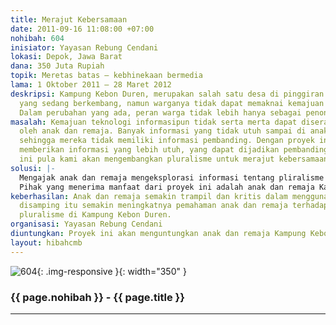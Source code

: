 ```yaml
---
title: Merajut Kebersamaan
date: 2011-09-16 11:08:00 +07:00
nohibah: 604
inisiator: Yayasan Rebung Cendani
lokasi: Depok, Jawa Barat
dana: 350 Juta Rupiah
topik: Meretas batas – kebhinekaan bermedia
lama: 1 Oktober 2011 – 28 Maret 2012
deskripsi: Kampung Kebon Duren, merupakan salah satu desa di pinggiran Kota Depok
  yang sedang berkembang, namun warganya tidak dapat memaknai kemajuan itu sendiri.
  Dalam perubahan yang ada, peran warga tidak lebih hanya sebagai penonton perubahan.
masalah: Kemajuan teknologi informasipun tidak serta merta dapat diserap atau dimanfaatkan
  oleh anak dan remaja. Banyak informasi yang tidak utuh sampai di anak dan remaja,
  sehingga mereka tidak memiliki informasi pembanding. Dengan proyek ini kami akan
  memberikan informasi yang lebih utuh, yang dapat dijadikan pembanding. Lewat proyek
  ini pula kami akan mengembangkan pluralisme untuk merajut kebersamaan.
solusi: |-
  Mengajak anak dan remaja mengeksplorasi informasi tentang pliralisme melalui internet dan menuangkannya kembali dalam catatan-catatan yang dibuat oleh anak melalui web, blog, facebook, dan tweeter (untuk remaja).
  Pihak yang menerima manfaat dari proyek ini adalah anak dan remaja Kampung Kebon Duren, Depok, Jawa Barat.
keberhasilan: Anak dan remaja semakin trampil dan kritis dalam menggunakan internet
  disamping itu semakin meningkatnya pemahaman anak dan remaja terhadap persoalan
  pluralisme di Kampung Kebon Duren.
organisasi: Yayasan Rebung Cendani
diuntungkan: Proyek ini akan menguntungkan anak dan remaja Kampung Kebon Duren, Depok, Jawa Barat.
layout: hibahcmb
---
```


![604](/static/img/hibahcmb/604.png){: .img-responsive }{: width="350" }

### {{ page.nohibah }} - {{ page.title }}

---
